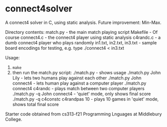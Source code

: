 # connect4solver

A connect4 solver in C, using static analysis. Future improvement: Min-Max.

Directory contents:
match.py      - the main match playing script
Makefile      - Of course
connect4.c    - the connect4 player using static analysis
c4randc.c     - a dumb connect4 player who plays randomly
in1.txt, in2.txt, in3.txt  - sample board encodings for testing, e.g. type  ./connect4 < in3.txt

Usage:
1. `make`
2. then run the match.py script:
   ./match.py                           - shows usage
   ./match.py John Lily                 - lets two humans play against each other
   ./match.py John connect4             - lets human play against a computer player
   ./match.py connect4 c4randc          - plays match between two computer players 
   ./match.py -q John connect4          - 'quiet' mode, only shows final score
   ./match.py -q c4constc c4randpas 10  - plays 10 games in 'quiet' mode, shows total final score

Starter code obtained from cs313-f21 Programming Lnguages at Middlebury College.
